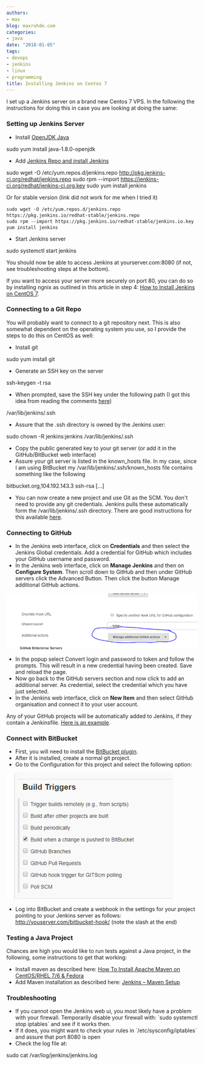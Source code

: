 ```yaml
---
authors:
- max
blog: maxrohde.com
categories:
- java
date: "2018-01-05"
tags:
- devops
- jenkins
- linux
- programming
title: Installing Jenkins on Centos 7
---
```


I set up a Jenkins server on a brand new Centos 7 VPS. In the following the instructions for doing this in case you are looking at doing the same:

### Setting up Jenkins Server

- Install [OpenJDK Java](http://openjdk.java.net/install/)

sudo yum install java-1.8.0-openjdk

- Add [Jenkins Repo and install Jenkins](https://wiki.jenkins.io/display/JENKINS/Installing+Jenkins+on+Red+Hat+distributions)

sudo wget -O /etc/yum.repos.d/jenkins.repo http://pkg.jenkins-ci.org/redhat/jenkins.repo
sudo rpm --import https://jenkins-ci.org/redhat/jenkins-ci.org.key
sudo yum install jenkins

Or for stable version (link did not work for me when I tried it)

```
sudo wget -O /etc/yum.repos.d/jenkins.repo https://pkg.jenkins.io/redhat-stable/jenkins.repo
sudo rpm --import https://pkg.jenkins.io/redhat-stable/jenkins.io.key
yum install jenkins
```

- Start Jenkins server

sudo systemctl start jenkins

You should now be able to access Jenkins at yourserver.com:8080 (if not, see troubleshooting steps at the bottom).

If you want to access your server more securely on port 80, you can do so by installing ngnix as outlined in this article in step 4: [How to Install Jenkins on CentOS 7](https://www.vultr.com/docs/how-to-install-jenkins-on-centos-7).

### Connecting to a Git Repo

You will probably want to connect to a git repository next. This is also somewhat dependent on the operating system you use, so I provide the steps to do this on CentOS as well:

- Install git

sudo yum install git

- Generate an SSH key on the server

ssh-keygen -t rsa

- When prompted, save the SSH key under the following path (I got this idea from reading the comments [here](https://mohitgoyal.co/2017/02/27/configuring-ssh-authentication-between-github-and-jenkins/))

/var/lib/jenkins/.ssh

- Assure that the .ssh directory is owned by the Jenkins user:

sudo chown -R jenkins:jenkins /var/lib/jenkins/.ssh

- Copy the public generated key to your git server (or add it in the GitHub/BitBucket web interface)
- Assure your git server is listed in the known_hosts file. In my case, since I am using BitBucket my /var/lib/jenkins/.ssh/known_hosts file contains something like the following

bitbucket.org,104.192.143.3 ssh-rsa \[...\]

- You can now create a new project and use Git as the SCM. You don't need to provide any git credentials. Jenkins pulls these automatically form the /var/lib/jenkins/.ssh directory. There are good instructions for this available [here](https://www.thegeekstuff.com/2016/10/jenkins-git-setup/).

### Connecting to GitHub

- In the Jenkins web interface, click on **Credentials** and then select the Jenkins Global credentials. Add a credential for GitHub which includes your GitHub username and password.
- In the Jenkins web interface, click on **Manage Jenkins** and then on **Configure System**. Then scroll down to GitHub and then under GitHub servers click the Advanced Button. Then click the button Manage additional GitHub actions.

![additional actions](images/additional-actions.png)

- In the popup select Convert login and password to token and follow the prompts. This will result in a new credential having been created. Save and reload the page.
- Now go back to the GitHub servers section and now click to add an additional server. As credential, select the credential which you have just selected.
- In the Jenkins web interface, click on **New Item** and then select GitHub organisation and connect it to your user account.

Any of your GitHub projects will be automatically added to Jenkins, if they contain a Jenkinsfile. [Here is an example](https://github.com/javadelight/delight-metrics-js/blob/master/Jenkinsfile).

### Connect with BitBucket

- First, you will need to install the [BitBucket plugin](https://wiki.jenkins.io/display/JENKINS/BitBucket+Plugin).
- After it is installed, create a normal git project.
- Go to the Configuration for this project and select the following option:

![BitBucket trigger](images/bitbucket-trigger.png)

- Log into BitBucket and create a webhook in the settings for your project pointing to your Jenkins server as follows: http://youserver.com/bitbucket-hook/ (note the slash at the end)

### Testing a Java Project

Chances are high you would like to run tests against a Java project, in the following, some instructions to get that working:

- Install maven as described here: [How To Install Apache Maven on CentOS/RHEL 7/6 & Fedora](https://tecadmin.net/install-apache-maven-on-centos/#)
- Add Maven installation as described here: [Jenkins – Maven Setup](https://www.tutorialspoint.com/jenkins/jenkins_maven_setup.htm)

### Troubleshooting

- If you cannot open the Jenkins web ui, you most likely have a problem with your firewall. Temporarily disable your firewall with: \`sudo systemctl stop iptables\` and see if it works then.
- If it does, you might want to check your rules in \`/etc/sysconfig/iptables\` and assure that port 8080 is open
- Check the log file at:

sudo cat /var/log/jenkins/jenkins.log
